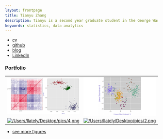 ```yaml
---
layout: frontpage
title: Tianyu Zhang
description: Tianyu is a second year graduate student in the George Washington University. She currently is persuing the Master's degree in Engineering Management with a focus in Economics, Cost and Finance Engineering.
keywords: statistics, data analytics
---
```


<div class="navbar">
  <div class="navbar-inner">
      <ul class="nav">
          <li><a href="{{ BASE_PATH }}/Users/llately/Desktop/Resume_Tianyu_111b.pdf">cv</a></li>
          <li><a href="https://github.com/tianyuzhanggwu">github</a></li>
          <li><a href="http://kbroman.org/blog">blog</a></li>
          <li><a href="https://https://www.linkedin.com/in/gwu-tianyu-zhang/">LinkedIn</a></li>
      </ul>
  </div>
</div>

### <a name="Portfolio"></a>Portfolio

<table class="wide">
<tr>
  <td class="left">
    <a href="pages/publpics/iplotCorr.html">
        <img src="assets/publpics/iplotCorr.png" alt="R/qtlcharts example" title="R/qtlcharts example"/>
    </a>
  </td>
  <td class="right">
    <a href="pages/publpics/tian2016_fig4.html">
        <img src="assets/publpics/tian2016_fig4.png" alt="assets/publpics/tian2016_fig4.png" title="assets/publpics/tian2016_fig4.png"/>
    </a>
  </td>
</tr>
<tr>
  <td class="left">
    <a href="pages/publpics/samplemixups_fig7.html">
        <img src="/Users/llately/Desktop/pics/4.png" alt="/Users/llately/Desktop/pics/4.png" title="/Users/llately/Desktop/pics/4.png"/>
    </a>
  </td>
  <td class="right">
    <a href="pages/publpics/isletc6_fig4.html">
        <img src="/Users/llately/Desktop/pics/2.png" alt="/Users/llately/Desktop/pics/2.png" title="/Users/llately/Desktop/pics/2.png"/>
    </a>
  </td>
</tr>
</table>

<div class="navbar">
  <div class="navbar-inner">
      <ul class="nav">
          <li><a href="morefigs.html">see more figures</a></li>
      </ul>
  </div>
</div>
